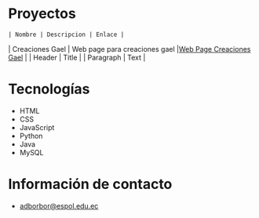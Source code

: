 # Proyectos
  	| Nombre | Descripcion | Enlace |
| Creaciones Gael   |  Web page para creaciones gael  |[Web Page Creaciones Gael](https://creacionesgael.netlify.app) |
| Header | Title |
| Paragraph | Text |
# Tecnologías
  * HTML
  * CSS
  * JavaScript
  * Python
  * Java
  * MySQL
# Información de contacto
  * adborbor@espol.edu.ec
